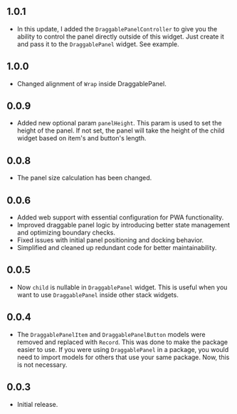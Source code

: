 ## 1.0.1
- In this update, I added the `DraggablePanelController` to give you the ability to control the panel directly outside of this widget.
Just create it and pass it to the `DraggablePanel` widget. See example.

## 1.0.0
- Changed alignment of `Wrap` inside DraggablePanel.

## 0.0.9
- Added new optional param `panelHeight`. This param is used to set the height of the panel. If not set, the panel will take the height of the child widget based on item's and button's length.

## 0.0.8
- The panel size calculation has been changed.

## 0.0.6
- Added web support with essential configuration for PWA functionality.  
- Improved draggable panel logic by introducing better state management and optimizing boundary checks.  
- Fixed issues with initial panel positioning and docking behavior.  
- Simplified and cleaned up redundant code for better maintainability.  

## 0.0.5

- Now `child` is nullable in `DraggablePanel` widget. This is useful when you want to use `DraggablePanel` inside other stack widgets.

## 0.0.4

- The `DraggablePanelItem` and `DraggablePanelButton` models were removed and replaced with `Record`.
This was done to make the package easier to use. If you were using `DraggablePanel` in a package, you would need to import models for others that use your same package. Now, this is not necessary.

## 0.0.3

- Initial release.